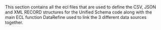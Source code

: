 This section contains all the ecl files that are used to define the CSV, JSON and XML RECORD structures for the Unified Schema code along with the main ECL function DataRefine used to link the 3 different data sources together.

